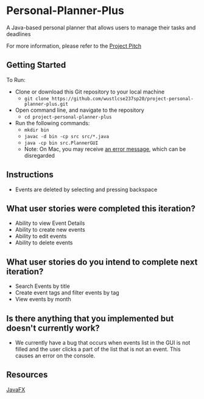 # Personal-Planner-Plus

A Java-based personal planner that allows users to manage their tasks and deadlines

For more information, please refer to the [Project Pitch](https://docs.google.com/presentation/d/1Cowe3ziwn9F5T3Z5tuv8b_cD5_qyVIpTpGVDr7sPgRk/edit#slide=id.gd814cf7d3_0_5)

## Getting Started

To Run:
- Clone or download this Git repository to your local machine
    - ```git clone https://github.com/wustlcse237sp20/project-personal-planner-plus.git```
- Open command line, and navigate to the repository
    - ```cd project-personal-planner-plus```
- Run the following commands:
    - ```mkdir bin```
    - ```javac -d bin -cp src src/*.java```
    - ```java -cp bin src.PlannerGUI```
    - Note: On Mac, you may receive [an error message](./Resources/Error_Message.png), which can be disregarded

## Instructions
- Events are deleted by selecting and pressing backspace

## What user stories were completed this iteration?
- Ability to view Event Details
- Ability to create new events
- Ability to edit events
- Ability to delete events

## What user stories do you intend to complete next iteration?
- Search Events by title
- Create event tags and filter events by tag
- View events by month

## Is there anything that you implemented but doesn't currently work?

- We currently have a bug that occurs when events list in the GUI is not filled and the user clicks a part of the list that is not an event.  This causes an error on the console.

## Resources

[JavaFX](https://docs.oracle.com/javafx/2/get_started/jfxpub-get_started.htm)

